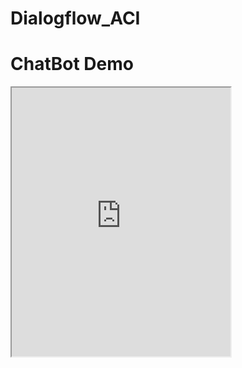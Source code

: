 # Dialogflow_ACI

<!DOCTYPE html>
<html>

<head>
  <meta charset="UTF-8" />
  <title>Support Chatbot</title>
  <!-- Load TensorFlow.js-->
  <script src="https://cdn.jsdelivr.net/npm/@tensorflow/tfjs@1.0.0/dist/tf.min.js"></script>
  <!-- Load the coco-ssd model. -->
  <script src="https://cdn.jsdelivr.net/npm/@tensorflow-models/coco-ssd"></script>
  <!-- Load React. -->
  <script src="https://unpkg.com/react@16/umd/react.development.js" crossorigin></script>
  <script src="https://unpkg.com/react-dom@16/umd/react-dom.development.js" crossorigin></script>

  <script src="https://unpkg.com/babel-standalone@6.26.0/babel.min.js"></script>
</head>

<body>

  <h1>ChatBot Demo</h1>
  <!-- Load our React component. -->
  <script src="detect.js" type="text/babel"></script>

  <!-- We will put our React component inside this div. -->
  <div id="root"></div>

<iframe
    allow="microphone;"
    width="350"
    height="430"
    src="https://console.dialogflow.com/api-client/demo/embedded/28aa98b2-9d3a-40bb-b634-669618c517a9">
</iframe>
        
</body>​
